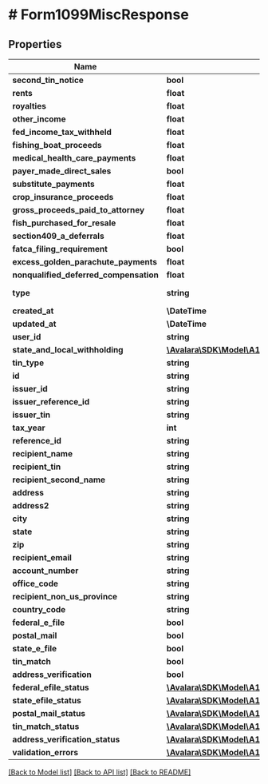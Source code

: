 # # Form1099MiscResponse

## Properties

Name | Type | Description | Notes
------------ | ------------- | ------------- | -------------
**second_tin_notice** | **bool** |  | [optional]
**rents** | **float** |  | [optional]
**royalties** | **float** |  | [optional]
**other_income** | **float** |  | [optional]
**fed_income_tax_withheld** | **float** |  | [optional]
**fishing_boat_proceeds** | **float** |  | [optional]
**medical_health_care_payments** | **float** |  | [optional]
**payer_made_direct_sales** | **bool** |  | [optional]
**substitute_payments** | **float** |  | [optional]
**crop_insurance_proceeds** | **float** |  | [optional]
**gross_proceeds_paid_to_attorney** | **float** |  | [optional]
**fish_purchased_for_resale** | **float** |  | [optional]
**section409_a_deferrals** | **float** |  | [optional]
**fatca_filing_requirement** | **bool** |  | [optional]
**excess_golden_parachute_payments** | **float** |  | [optional]
**nonqualified_deferred_compensation** | **float** |  | [optional]
**type** | **string** |  | [optional] [readonly]
**created_at** | **\DateTime** |  | [optional]
**updated_at** | **\DateTime** |  | [optional]
**user_id** | **string** |  | [optional]
**state_and_local_withholding** | [**\Avalara\SDK\Model\A1099\V2\StateAndLocalWithholdingResponse**](StateAndLocalWithholdingResponse.md) |  | [optional]
**tin_type** | **string** |  | [optional]
**id** | **string** |  | [optional]
**issuer_id** | **string** |  | [optional]
**issuer_reference_id** | **string** |  | [optional]
**issuer_tin** | **string** |  | [optional]
**tax_year** | **int** |  | [optional]
**reference_id** | **string** |  | [optional]
**recipient_name** | **string** |  | [optional]
**recipient_tin** | **string** |  | [optional]
**recipient_second_name** | **string** |  | [optional]
**address** | **string** |  | [optional]
**address2** | **string** |  | [optional]
**city** | **string** |  | [optional]
**state** | **string** |  | [optional]
**zip** | **string** |  | [optional]
**recipient_email** | **string** |  | [optional]
**account_number** | **string** |  | [optional]
**office_code** | **string** |  | [optional]
**recipient_non_us_province** | **string** |  | [optional]
**country_code** | **string** |  | [optional]
**federal_e_file** | **bool** |  | [optional]
**postal_mail** | **bool** |  | [optional]
**state_e_file** | **bool** |  | [optional]
**tin_match** | **bool** |  | [optional]
**address_verification** | **bool** |  | [optional]
**federal_efile_status** | [**\Avalara\SDK\Model\A1099\V2\StatusDetail**](StatusDetail.md) |  | [optional]
**state_efile_status** | [**\Avalara\SDK\Model\A1099\V2\StateEfileStatusDetailApp[]**](StateEfileStatusDetailApp.md) |  | [optional]
**postal_mail_status** | [**\Avalara\SDK\Model\A1099\V2\StatusDetail**](StatusDetail.md) |  | [optional]
**tin_match_status** | [**\Avalara\SDK\Model\A1099\V2\StatusDetail**](StatusDetail.md) |  | [optional]
**address_verification_status** | [**\Avalara\SDK\Model\A1099\V2\StatusDetail**](StatusDetail.md) |  | [optional]
**validation_errors** | [**\Avalara\SDK\Model\A1099\V2\ValidationErrorApp[]**](ValidationErrorApp.md) |  | [optional]

[[Back to Model list]](../../../README.md#models) [[Back to API list]](../../../README.md#endpoints) [[Back to README]](../../../README.md)
